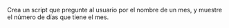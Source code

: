 Crea un script que pregunte al usuario por el nombre de un mes, y muestre el número de días que tiene el mes.